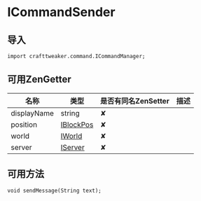 # ICommandSender

## 导入

`import crafttweaker.command.ICommandManager;`

## 可用ZenGetter

| 名称 | 类型 | 是否有同名ZenSetter | 描述 |
|-----|------|------|------|
|displayName|string|✘||
|position|[IBlockPos](https://youyi580.gitbook.io/zentutorial/crafttweaker-lib/world/iblockpos)|✘||
|world|[IWorld](https://youyi580.gitbook.io/zentutorial/crafttweaker-lib/world/iworld)|✘||
|server|[IServer](https://youyi580.gitbook.io/zentutorial/crafttweaker-lib/server/iserver)|✘||

## 可用方法

`void sendMessage(String text);`
